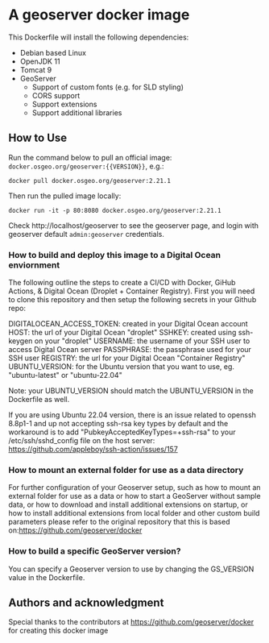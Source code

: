 # A geoserver docker image

This Dockerfile will install the following dependencies:

* Debian based Linux
* OpenJDK 11
* Tomcat 9
* GeoServer
  * Support of custom fonts (e.g. for SLD styling)
  * CORS support
  * Support extensions
  * Support additional libraries

## How to Use

Run the command below to pull an official image: ``docker.osgeo.org/geoserver:{{VERSION}}``, e.g.:

```
docker pull docker.osgeo.org/geoserver:2.21.1
```

Then run the pulled image locally:

```
docker run -it -p 80:8080 docker.osgeo.org/geoserver:2.21.1
```

Check http://localhost/geoserver to see the geoserver page,
and login with geoserver default `admin:geoserver` credentials.

### How to build and deploy this image to a Digital Ocean enviornment

The following outline the steps to create a CI/CD with Docker, GiHub Actions, & Digital Ocean (Droplet + Container Registry).
First you will need to clone this repository and then setup the following secrets in your Github repo:

DIGITALOCEAN_ACCESS_TOKEN: created in your Digital Ocean account
HOST: the url of your Digital Ocean "droplet"
SSHKEY: created using ssh-keygen on your "droplet"
USERNAME: the username of your SSH user to access Digital Ocean server
PASSPHRASE: the passphrase used for your SSH user
REGISTRY: the url for your Digital Ocean "Container Registry" 
UBUNTU_VERSION: for the Ubuntu version that you want to use, eg. "ubuntu-latest" or "ubuntu-22.04"

Note: your UBUNTU_VERSION should match the UBUNTU_VERSION in the Dockerfile as well.

If you are using Ubuntu 22.04 version, there is an issue related to openssh 8.8p1-1 and up not accepting ssh-rsa key types by default and the workaround is to add "PubkeyAcceptedKeyTypes=+ssh-rsa" to your /etc/ssh/sshd_config file on the host server: https://github.com/appleboy/ssh-action/issues/157


### How to mount an external folder for use as a data directory

For further configuration of your Geoserver setup, such as how to mount an external folder for use as a data 
or how to start a GeoServer without sample data, or how to download and install additional extensions on startup, or how to install additional extensions from local folder and other custom build parameters please refer to the original repository that this is based on:https://github.com/geoserver/docker 

### How to build a specific GeoServer version?

You can specify a Geoserver version to use by changing the GS_VERSION value in the Dockerfile. 

## Authors and acknowledgment
Special thanks to the contributors at https://github.com/geoserver/docker for creating this docker image
